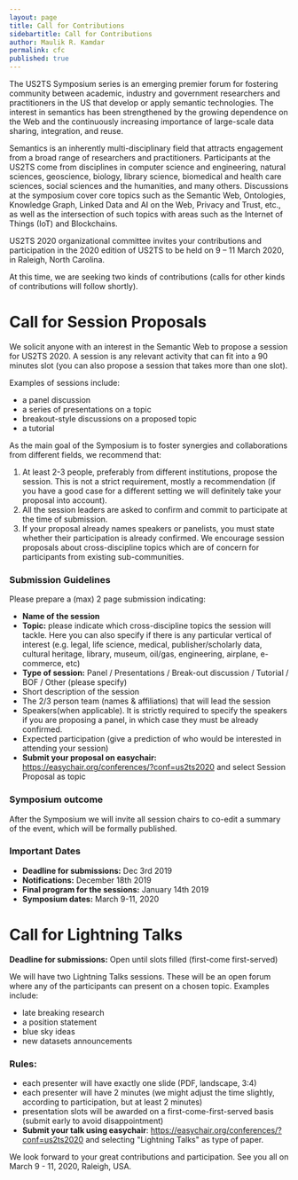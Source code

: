 ```yaml
---
layout: page
title: Call for Contributions
sidebartitle: Call for Contributions
author: Maulik R. Kamdar
permalink: cfc
published: true
---
```


The US2TS Symposium series is an emerging premier forum for fostering community between 
academic, industry and government researchers and practitioners in the US that develop or apply semantic technologies. The interest in semantics has been strengthened by the growing dependence on the Web and the continuously increasing importance of large-scale data sharing, integration, and reuse.  

Semantics is an inherently multi-disciplinary field that attracts engagement from a broad range of researchers and practitioners. Participants at the US2TS come from disciplines in computer science and engineering, natural sciences, geoscience, biology, library science, biomedical and health care sciences, social sciences and the humanities, and many others. Discussions at the symposium cover core topics such as the Semantic Web, Ontologies, Knowledge Graph, Linked Data and AI on the Web, Privacy and Trust, etc., as well as the intersection of such topics with areas such as the Internet of Things (IoT) and Blockchains.

US2TS 2020 organizational committee invites your contributions and participation in the 2020 edition of US2TS to be held on 9 – 11 March 2020, in Raleigh, North Carolina. 

At this time, we are seeking two kinds of contributions (calls for other kinds of contributions will follow shortly).

# Call for Session Proposals

We solicit anyone with an interest in the Semantic Web to propose a session for US2TS 2020.   A session is any relevant activity that can fit into a 90 minutes slot (you can also propose a session that takes more than one slot).

Examples of sessions include:
- a panel discussion
- a series of presentations on a topic
- breakout-style discussions on a proposed topic
- a tutorial

As the main goal of the Symposium is to foster synergies and collaborations from different fields, we recommend that: 
1. At least 2-3 people, preferably from different institutions, propose the session. This is not a strict requirement, mostly a recommendation (if you have a good case for a different setting we will definitely take your proposal into account). 
2. All the session leaders are asked to confirm and commit to participate at the time of submission. 
3. If your proposal already names speakers or panelists, you must state whether their participation is already confirmed. 
We encourage session proposals about cross-discipline topics which are of concern for participants from existing sub-communities.

### Submission Guidelines 
Please prepare a (max) 2 page submission indicating:
- **Name of the session**
- **Topic:** please indicate which cross-discipline topics the session will tackle. Here you can also specify if there is any particular vertical of interest (e.g. legal, life science, medical, publisher/scholarly data, cultural heritage, library, museum, oil/gas, engineering, airplane, e-commerce, etc)
- **Type of session:** Panel / Presentations / Break-out discussion / Tutorial / BOF / Other (please specify)
- Short description of the session
- The 2/3 person team (names & affiliations) that will lead the session
- Speakers(when applicable). It is strictly required to specify the speakers if you are proposing a panel, in which case they must be already confirmed.
- Expected participation (give a prediction of who would be interested in attending your session)
- **Submit your proposal on easychair:** https://easychair.org/conferences/?conf=us2ts2020 and select Session Proposal as topic

### Symposium outcome 
After the Symposium we will invite all session chairs to co-edit a summary of the event, which will be formally published.

### Important Dates 
- **Deadline for submissions:** Dec 3rd 2019
- **Notifications:** December 18th 2019
- **Final program for the sessions:** January 14th 2019
- **Symposium dates:** March 9-11, 2020



# Call for Lightning Talks

**Deadline for submissions:** Open until slots filled (first-come first-served)

We will have two Lightning Talks sessions. These will be an open forum where any of the participants can present on a chosen topic. Examples include:
- late breaking research
- a position statement
- blue sky ideas
- new datasets announcements

### Rules:
- each presenter will have exactly one slide (PDF, landscape, 3:4)
- each presenter will have 2 minutes (we might adjust the time slightly, according to participation, but at least 2 minutes)
- presentation slots will be awarded on a first-come-first-served basis (submit early to avoid disappointment)
- **Submit your talk using easychair**: https://easychair.org/conferences/?conf=us2ts2020 and selecting "Lightning Talks" as type of paper.

We look forward to your great contributions and participation. See you all on March 9 - 11, 2020, Raleigh, USA.

